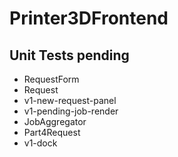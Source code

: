 # Printer3DFrontend

## Unit Tests pending
* RequestForm
* Request
* v1-new-request-panel
* v1-pending-job-render
* JobAggregator
* Part4Request
* v1-dock
